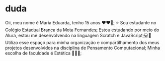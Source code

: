 # duda
Oii, meu nome é Maria Eduarda, tenho 15 anos ❤️❤️​🌷​;
⭐​ Sou estudante no Colégio Estadual Branca da Mota Fernandes;
Estou estudando por meio do Alura, estou me desenvolvendo na linguagem Scratch e JavaScript;💻​👾​
Utilizo esse espaço para minha organização e compartilhamento dos meus projetos desenvolvidos na disciplina de Pensamento Computacional;
Minha escolha de faculdade é Estética ​👩‍💼​👄​;

